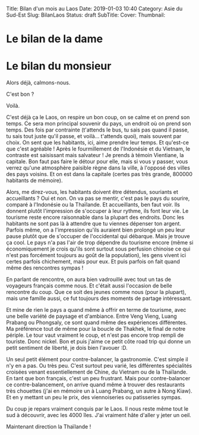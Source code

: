 Title: Bilan d'un mois au Laos
Date: 2019-01-03 10:40
Category: Asie du Sud-Est
Slug: BilanLaos
Status: draft
SubTitle: 
Cover: 
Thumbnail: 

# Le bilan de la dame

# Le bilan du monsieur
Alors déjà, calmons-nous.

C'est bon ?

Voilà.

C'est déjà ça le Laos, on respire un bon coup, on se calme et on prend son temps. Ce sera mon principal souvenir du pays, un endroit où on prend son temps. Des fois par contrainte (t'attends le bus, tu sais pas quand il passe, tu sais tout juste qu'il passe, et voilà... t'attends quoi), mais souvent par choix. On sent que les habitants, ici, aime prendre leur temps. Et qu'est-ce que c'est agréable ! Après le fourmillement de l'Indonésie et du Vietnam, le contraste est saisissant mais salvateur !
Je prends à témoin Vientiane, la capitale. Bon faut pas faire le détour pour elle, mais si vous y passer, vous verrez qu'une atmosphère paisible règne dans la ville, à l'opposé des villes des pays voisins. Et on est dans la capitale (certes pas très grande, 800000 habitants de mémoire).

Alors, me direz-vous, les habitants doivent être détendus, souriants et accueillants ? Oui et non. On va pas se mentir, c'est pas le pays du sourire, comparé à l'Indonésie ou la Thaïlande. Et accueillants, ben faut voir. Ils donnent plutôt l'impression de s'occuper à leur rythme, ils font leur vie. Le tourisme reste encore raisonnable dans la plupart des endroits. Donc les habitants ne sont pas là à attendre que tu viennes dépenser ton argent. Parfois même, on a l'impression qu'ils auraient bien prolongé un peu leur pause plutôt que de s'occuper de l'occidental qui débarque. Mais je trouve ça cool. Le pays n'a pas l'air de trop dépendre du tourisme encore (même si économiquement je crois qu'ils sont surtout sous perfusion chinoise ce qui n'est pas forcément toujours au goût de la population), les gens vivent ici certes parfois chichement, mais pour eux. Et puis parfois on fait quand même des rencontres sympas !

En parlant de rencontre, on aura bien vadrouillé avec tout un tas de voyageurs français comme nous. Et c'était aussi l'occasion de belle rencontre du coup. Que ce soit des jeunes comme nous (pour la plupart), mais une famille aussi, ce fut toujours des moments de partage intéressant.

Et mine de rien le pays a quand même à offrir en terme de tourisme, avec une belle variété de paysage et d'ambiance. Entre Veng Vieng, Luang Prabang ou Phongsaly, ce sont quand même des expériences différentes. Ma préférence tout de même pour la boucle de Thakhek, le final de notre périple. Le tour vaut vraiment le coup, et n'est pas encore trop rempli de touriste. Donc nickel. Bon et puis j'aime ce petit côte road trip qui donne un petit sentiment de liberté, je dois bien l'avouer :D.

Un seul petit élément pour contre-balancer, la gastronomie. C'est simple il n'y en a pas. Ou très peu. C'est surtout peu varié, les différentes spécialités croisées venant essentiellement de Chine, du Vietnam ou de la Thaïlande. En tant que bon français, c'est un peu frustrant.
Mais pour contre-balancer ce contre-balancement, on arrive quand même à trouver des restaurants très chouettes (j'ai en mémoire un à Luang Prabang, un autre à Nong Kiaw). Et en y mettant un peu le prix, des viennoiseries ou patisseries sympas.

Du coup je repars vraiment conquis par le Laos. Il nous reste même tout le sud à découvrir, avec les 4000 îles. J'ai vraiment hâte d'aller y jeter un oeil.

Maintenant direction la Thaïlande !